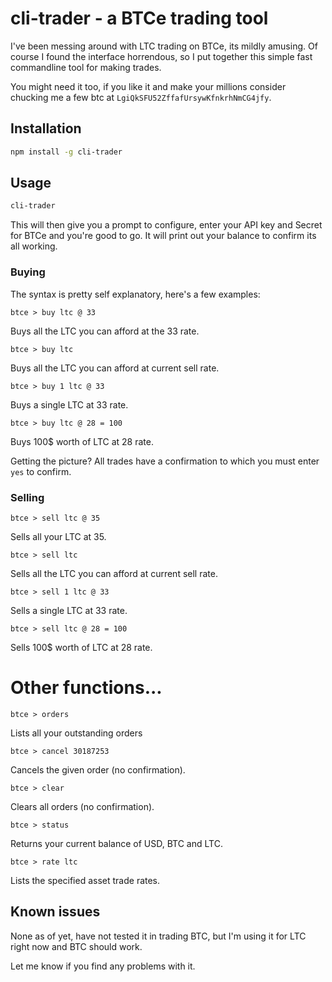 # cli-trader - a BTCe trading tool

I've been messing around with LTC trading on BTCe, its mildly amusing. Of course I found the interface horrendous, so I put together this simple fast commandline tool for making trades.

You might need it too, if you like it and make your millions consider chucking me a few btc at `LgiQkSFU52ZffafUrsywKfnkrhNmCG4jfy`.

## Installation
```bash
npm install -g cli-trader
```

## Usage
```bash
cli-trader
```

This will then give you a prompt to configure, enter your API key and Secret for BTCe and you're good to go. It will print out your balance to confirm its all working.

### Buying

The syntax is pretty self explanatory, here's a few examples:

```
btce > buy ltc @ 33
```
Buys all the LTC you can afford at the 33 rate.

```
btce > buy ltc
```
Buys all the LTC you can afford at current sell rate.

```
btce > buy 1 ltc @ 33
```
Buys a single LTC at 33 rate.

```
btce > buy ltc @ 28 = 100
```
Buys 100$ worth of LTC at 28 rate.

Getting the picture? All trades have a confirmation to which you must enter `yes` to confirm.

### Selling

```
btce > sell ltc @ 35
```
Sells all your LTC at 35.

```
btce > sell ltc
```
Sells all the LTC you can afford at current sell rate.

```
btce > sell 1 ltc @ 33
```
Sells a single LTC at 33 rate.

```
btce > sell ltc @ 28 = 100
```
Sells 100$ worth of LTC at 28 rate.

# Other functions...
```
btce > orders
```
Lists all your outstanding orders

```
btce > cancel 30187253
```
Cancels the given order (no confirmation).

```
btce > clear
```
Clears all orders (no confirmation).

```
btce > status
```
Returns your current balance of USD, BTC and LTC.

```
btce > rate ltc
```
Lists the specified asset trade rates.

## Known issues
None as of yet, have not tested it in trading BTC, but I'm using it for LTC right now and BTC should work.

Let me know if you find any problems with it.